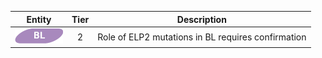 |Entity|Tier|Description              |
|:----:|:----:|------------------------------|
|![BL](images/icons/BL_tier2.png) | 2 | Role of ELP2 mutations in BL requires confirmation|
